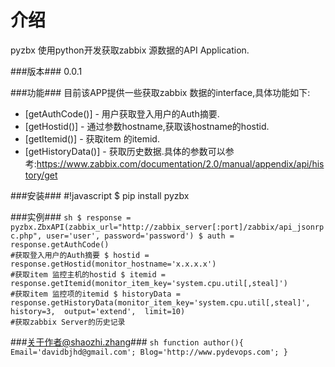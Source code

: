 介绍
=========
pyzbx 使用python开发获取zabbix 源数据的API Application.

###版本###
0.0.1

###功能###
目前该APP提供一些获取zabbix 数据的interface,具体功能如下:
  
* [getAuthCode()] - 用户获取登入用户的Auth摘要.
* [getHostid()] - 通过参数hostname,获取该hostname的hostid.
* [getItemid()] - 获取item 的itemid.
* [getHistoryData()] - 获取历史数据.具体的参数可以参考:https://www.zabbix.com/documentation/2.0/manual/appendix/api/history/get


###安装###
    #!javascript
    $ pip install pyzbx

###实例###
    ```sh
    $ response = pyzbx.ZbxAPI(zabbix_url="http://zabbix_server[:port]/zabbix/api_jsonrpc.php", user='user', password='password')
    $ auth = response.getAuthCode()                                                                      #获取登入用户的Auth摘要
    $ hostid = response.getHostid(monitor_hostname='x.x.x.x')                                            #获取item 监控主机的hostid
    $ itemid = response.getItemid(monitor_item_key='system.cpu.util[,steal]')                            #获取item 监控项的itemid
    $ historyData = response.getHistoryData(monitor_item_key='system.cpu.util[,steal]', 
                                            history=3, 
                                            output='extend', 
                                            limit=10)                                                    #获取zabbix Server的历史记录
    ```

###关于作者@shaozhi.zhang###
    ```sh
    function author(){
        Email='davidbjhd@gmail.com';
        Blog='http://www.pydevops.com';
    }
    ```
